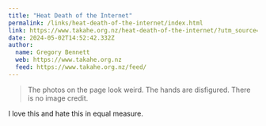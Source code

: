 ```yaml
---
title: "Heat Death of the Internet"
permalink: /links/heat-death-of-the-internet/index.html
link: https://www.takahe.org.nz/heat-death-of-the-internet/?utm_source=www.garbageday.email&utm_medium=newsletter&utm_campaign=just-keep-paying-us-bro
date: 2024-05-02T14:52:42.332Z
author: 
  name: Gregory Bennett
  web: https://www.takahe.org.nz
  feed: https://www.takahe.org.nz/feed/
---
```


> The photos on the page look weird. The hands are disfigured. There is no image credit.

I love this and hate this in equal measure.
